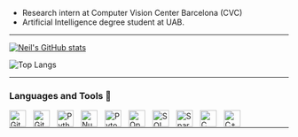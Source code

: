 
* Research intern at Computer Vision Center Barcelona (CVC)
* Artificial Intelligence degree student at UAB.
   
--------------------------------------

[![Neil's GitHub stats](https://github-readme-stats.vercel.app/api?username=Neilus03&show_icons=true&theme=radical)](https://github.com/Neilus03)



![Top Langs](https://github-readme-stats.vercel.app/api/top-langs/?username=Neilus03&layout=compact&theme=radical)


---

### Languages and Tools 🧰

<img align="left" alt="Git" width="30px" style="padding-right:10px;" src="https://cdn.jsdelivr.net/gh/devicons/devicon/icons/git/git-original.svg" />
<img align="left" alt="GitHub" width="30px" style="padding-right:10px;" src="https://static-00.iconduck.com/assets.00/github-desktop-icon-2046x2048-r5plljad.png" />
<img align="left" alt="Python" width="30px" style="padding-right:10px;" src="https://cdn.jsdelivr.net/gh/devicons/devicon/icons/python/python-plain.svg" />
<img align="left" alt="NumPy" width="30px" style="padding-right:10px;" src="https://seeklogo.com/images/N/numpy-logo-479C24EC79-seeklogo.com.png" />
<img align="left" alt="Pytorch" width="30px" style="padding-right:10px;" src="https://pytorch.org/assets/images/pytorch-logo.png" />
<img align="left" alt="OpenCV" width="30px" style="padding-right:10px;" src="https://upload.wikimedia.org/wikipedia/commons/3/32/OpenCV_Logo_with_text_svg_version.svg" />
<img align="left" alt="SQL" width="30px" style="padding-right:10px;" src="https://cdn-icons-png.flaticon.com/512/4492/4492311.png" />
<img align="left" alt="Spark" width="30px" style="padding-right:10px;" src="https://upload.wikimedia.org/wikipedia/commons/thumb/f/f3/Apache_Spark_logo.svg/250px-Apache_Spark_logo.svg.png" />
<img align="left" alt="C" width="30px" style="padding-right:10px;" src="https://cdn.jsdelivr.net/gh/devicons/devicon/icons/c/c-line.svg" />
<img align="left" alt="C++" width="30px" style="padding-right:10px;" src="https://cdn.jsdelivr.net/gh/devicons/devicon/icons/cplusplus/cplusplus-line.svg" />
<br />

--------------------------------



